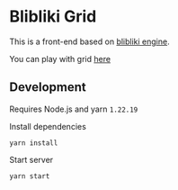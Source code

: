# Blibliki Grid

This is a front-end based on [blibliki engine](https://github.com/blibliki-js/engine).

You can play with grid [here](https://blibliki-js.github.io/grid)

## Development

Requires Node.js and yarn `1.22.19`

Install dependencies

```
yarn install
```

Start server

```
yarn start
```
